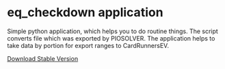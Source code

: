 # eq_checkdown application
Simple python application, which helps you to do routine things. 
The script converts file which was exported by PIOSOLVER. 
The application helps to take data by portion for export ranges to CardRunnersEV.

[Download Stable Version](https://github.com/ChzenChzen/eqchdwn/raw/master/eq_checkdown_v_1_0.zip)
